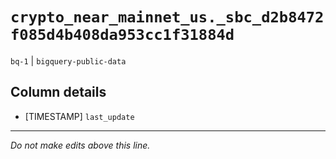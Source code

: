 # `crypto_near_mainnet_us._sbc_d2b8472f085d4b408da953cc1f31884d`
`bq-1` | `bigquery-public-data`

## Column details
* [TIMESTAMP] `last_update`

-------------------------------------------------------------------------------
*Do not make edits above this line.*
